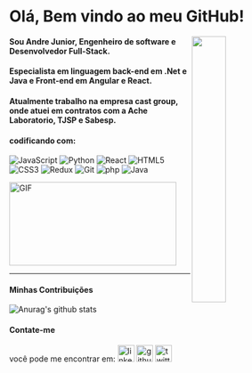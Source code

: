 # Olá, Bem vindo ao meu GitHub!
<img align="right" src="https://www.hostinger.com.br/tutoriais/wp-content/uploads/sites/12/2018/05/20-sites-para-aprender-como-programar-de-gra%C3%A7a.png" width="35%"/>

#### Sou Andre Junior, Engenheiro de software e Desenvolvedor Full-Stack.

#### Especialista em linguagem back-end em .Net e Java e Front-end em Angular e React.

#### Atualmente trabalho na empresa cast group, onde atuei em contratos com a Ache Laboratorio, TJSP e Sabesp.

#### codificando com:
![JavaScript](https://img.shields.io/badge/-JavaScript-%23F7DF1C?style=flat-square&logo=javascript&logoColor=000000&labelColor=%23F7DF1C&color=%23FFCE5A)
![Python](https://img.shields.io/badge/-Python-%231572B6?style=flat-square&logo=Python&logoColor=ffffff)
![React](https://img.shields.io/badge/-React-7159c1?style=flat-square&logo=react&logoColor=ffffff)
![HTML5](https://img.shields.io/badge/-HTML5-%23E44D27?style=flat-square&logo=html5&logoColor=ffffff)
![CSS3](https://img.shields.io/badge/-CSS3-%231572B6?style=flat-square&logo=css3)
![Redux](https://img.shields.io/badge/-Redux-61DAFB?style=flat-square&logo=redux&logoColor=6a4daf)
![Git](https://img.shields.io/badge/-Git-%23F05032?style=flat-square&logo=git&logoColor=%23ffffff)
![php](https://img.shields.io/badge/-php-%231572B6?style=flat-square&logo=PHP&logoColor=ffffff)
![Java](https://img.shields.io/badge/-Java-%23F05032?style=flat-square&logo=java&logoColor=%23ffffff)

<img alt="GIF"
  src="https://github-readme-stats.vercel.app/api/top-langs/?username=andregadelhajr&layout=compact&title_color=fff&icon_color=79ff97&text_color=9f9f9f&bg_color=151515"
  height="150px" width="300px" />
  
--- 
#### Minhas Contribuições 
![Anurag's github
stats](https://github-readme-stats.vercel.app/api?username=andregadelhajr&show_icons=true&title_color=fff&icon_color=79ff97&text_color=9f9f9f&bg_color=151515)

#### Contate-me

você pode me encontrar em:
[<img src='https://cdn.jsdelivr.net/npm/simple-icons@3.0.1/icons/linkedin.svg' alt='linkedin' height='30'>](https://br.linkedin.com/in/andr%C3%A9-gadelha-da-silva-junior-86497120a)  [<img src='https://cdn.jsdelivr.net/npm/simple-icons@3.0.1/icons/github.svg' alt='github' height='30'>](https://github.com/andregadelhajr)  [<img src='https://cdn.jsdelivr.net/npm/simple-icons@3.0.1/icons/twitter.svg' alt='twitter' height='30'>]( https://twitter.com/andregadelhajr?s=08)



